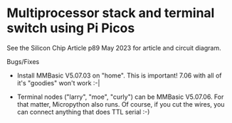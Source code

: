# Multiprocessor stack and terminal switch using Pi Picos
See the Silicon Chip Article p89 May 2023 for article and circuit diagram.
 
Bugs/Fixes

  * Install MMBasic V5.07.03 on "home". This is important! 7.06 with all of it's "goodies" won't work :-|

  * Terminal nodes ("larry", "moe", "curly") can be MMBasic V5.07.06. For that matter, Micropython also
  runs. Of course, if you cut the wires, you can connect anything that does TTL serial :-)
